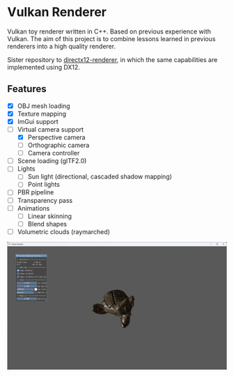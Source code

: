# Vulkan Renderer

Vulkan toy renderer written in C++. Based on previous experience with Vulkan.
The aim of this project is to combine lessons learned in previous renderers into a high quality renderer.

Sister repository to [directx12-renderer](https://github.com/nemjit001/directx12-renderer), in which the same capabilities are implemented using DX12.

## Features

- [X] OBJ mesh loading
- [X] Texture mapping
- [X] ImGui support
- [ ] Virtual camera support
	- [X] Perspective camera
	- [ ] Orthographic camera
	- [ ] Camera controller
- [ ] Scene loading (glTF2.0)
- [ ] Lights
	- [ ] Sun light (directional, cascaded shadow mapping)
	- [ ] Point lights
- [ ] PBR pipeline
- [ ] Transparency pass
- [ ] Animations
	- [ ] Linear skinning
	- [ ] Blend shapes
- [ ] Volumetric clouds (raymarched)

![A sample image that was rendered using Vulkan renderer](render_sample.png?raw=true "Render Sample")
